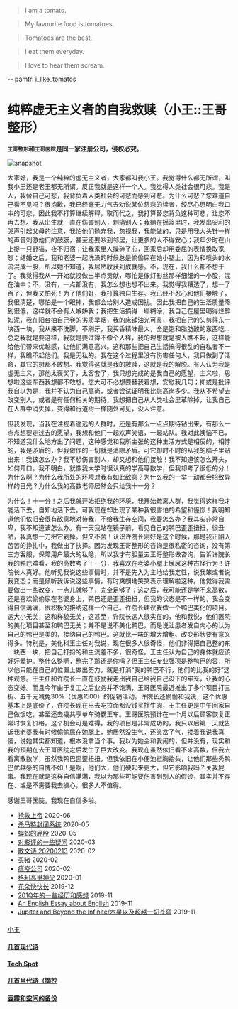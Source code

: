 
>I am a tomato.

>My favourite food is tomatoes.

>Tomatoes are the best.

>I eat them everyday.

>I love to hear them scream.

-- pamtri [i_like_tomatos](https://www.youtube.com/watch?v=ZkHlU-rC-Kg)

# 纯粹虚无主义者的自我救赎（小王::王哥整形）

**`王哥整形`和`王哥医院`是同一家注册公司，侵权必究。**

![snapshot](img/IMG20200609111052.jpg)

大家好，我是一个纯粹的虚无主义者，大家都叫我小王。我觉得什么都无所谓，叫我小王还是老王都无所谓。反正我就是这样一个人。我觉得人类社会很可悲。我是人，我替自己可悲，我背负着人类社会的可悲而感到可悲。为什么可悲？您难道自己看不见吗？很抱歉，我已经毫无力气去劝说某位慈悲的读者，绞尽心思明白我口中的可悲，因此我不打算继续解释，取而代之，我打算替您背负这种可悲，让您不再去想。我从出生就一直在伤害别人，刺痛别人；我躺在摇篮里时，我发出尖利的哭声引起父母的注意，我怕他们抛弃我，忽视我，我能做的，只是用我大头针一样的声音刺激他们的鼓膜，甚至还要吵到邻居，让更多的人不得安心；我年少时在山上捉一只野猫，夜不归宿；让我家里人操碎了心，回家后却用委屈的表情换取宽恕；结婚之后，我和老婆一起洗澡的时候总是偷偷尿在她小腿上，因为和喷头的水流混成一股，所以她不知道，我居然收获到成就感。不，现在，我什么都不想干了。我觉得我从一开始就没做出半点贡献，哪怕是像灯影丝那样细细的一小股，混在油中；不，没有，一点都没有，我怎么想也想不出来。我觉得我糟透了，想一了百了，但我又怕死！为了他们好，我打算独自生存。我已经不忍心和他们接触了，我很清楚，哪怕是一个眼神，我都会给别人造成困扰。因此我把自己的生活质量降到很低，这样就不会有人嫉妒我；我把生活搞得一塌糊涂，我自己在屋里喝得烂醉如泥，我在阳台抽自己卷的劣质旱烟，我的床铺油光可鉴，我把自己的头剪得东一块西一块，我从来不洗脚，不刷牙，我买香精味最大，全是饱和脂肪酸的东西吃...总之我就是要这样，我就是要过得不像个人样，我的理想就是被人瞧不起，这样能给他们带来优越感，让他们满意高兴。这和那些把自己生活搞得很乱的自私者不一样，我瞧不起他们。我是无私的。我在这个过程里没有伤害任何人，我只做到了活命，其它的想都不敢想。我觉得这就是我的救赎，这就是我的解脱。有人认为我是虚无主义，那他太褒奖了，太客套了，我只想完成的是我自己的愿望，主义啦，思想啦这些东西我想都不敢想。您大可不必想要替我着想，安慰我几句；抑或是批评我自以为是，我并不认为自己高尚，或者尝试证明我比您高尚多少。我从不希望去改变别人，或者是有任何相关的期待，我想把自己从人类社会里革除掉，让我自己在人群中消失掉，变得和行道树一样随处可见，没人注意。

但我发现，当我在注视着遥远的人群时，还是有那么一点点期待钻出来，有那么一点点想要走过去的愿望，我想和他们一起欢声笑语，一起站队。我对此懊恼不已，不知道我什么地方出了问题，这种感觉和我所主张的这种生活方式是相反的，相悖的，我是矛盾的，但我做作的一切就是消除矛盾。可它却时不时的从我的脑子里钻出来！我该怎么办？我不想伤害别人，却又想和他们接触！我不知道该怎么开头，如何开口。我不明白，就像我大学时很认真的学高等数学，但我却考了很低的分！为什么啊？为什么我所处的环境对我有如此敌意？为什么我的一举一动都会招致异样的目光？为什么我的高数老师居然会只给我十一分？

为什么！十一分！之后我就开始拒绝我的环境，我开始疏离人群，我觉得这样我才能活下去，自知地活下去。可我现在却出现了某种我很害怕的希望和憧憬！我明知道他们依旧会很有敌意地对待我，不给我生存空间，我要怎么办？我其实非常自卑，我不知道该怎么办。有一天我站在镜子前，看见自己的鸭巴歪歪扭扭，很丑陋，我真想一刀把它剁掉。但又不舍！认识许院长刚好是这个时候，那是我正陷入苦苦的挣扎中，我做出了抉择。因为发现王哥整形的咨询是很私密的咨询，没有第三方客服，保障用户最大的私隐，所以我才有胆量去王哥整形做咨询，告诉许院长我的鸭巴难看，我的高数考了十一分，我喜欢在老婆小腿上尿尿这种古怪行为！许院长人真好。他听见我说这些事情时，并不是先入为主地给我定性，说我笨或者说我变态；而是倾听我诉说这些事情，有时爽朗地笑笑表示理解啦这种。他觉得我需要做出一些改变，一点儿就够了，完全足够了；这之后，我可能还是学不来高数，还是喜欢偷偷尿在老婆身上，鸭巴还是歪歪扭扭，但我的状态是不一样的，我会变得自信满满，很积极的接纳这样一个自己。许院长建议我做一个鸭巴美化的项目。这大小无关，这和样貌无关，这甚至，许院长这人很实在的，他和我说，他们医院的美化项目甚至和鸭巴无关；并不是说不美化鸭巴，而是说让患者发自内心的认为自己的鸭巴是美的，接纳自己的鸭巴。这就比一味的增大增粗、改变形状要有意义得多。特别是，美化科王主任对我说，现在很多人很奇怪，他们非得把自己整的东一块西一块，把自己打扮的和主流差不多，很奇怪。王主任认为自己的身体就应该好好爱护。整什么整啊，整完了那还是你吗？但王主任专业强项是整鸭巴的容，所以他只能在自己的位置上做出努力，就是打消“我的鸭巴不行，他们的比我的好”这种观念。王主任和许院长一直在鼓励我走出我自己给我自己设下的牢笼，让我的心态变好。而且今年由于复工之后业务并不饱满，王哥医院最近推出了多个项目打三折、五千元减免30%（优惠1500）的促销活动。许院长还偷偷和我说，这个优惠基本上是底价了，许院长现在出去吃拉面都没钱买拌牛肉，王主任更是中午回家自己做饭吃，甚至还去撬共享单车骑霸王车。王哥医院预计在一个月以后顾客恢复正常时恢复价格。这个机会可是难得。我的项目是非常成功的，我只以后第一天就告诉我老婆我有时候偷偷尿在她腿上，她居然没生气，还笑岔了气，搂着我说我真傻，说她其实都知道，根本没拿当个事。我以为她会和我闹的，但并没有，现实和我的预期在去王哥医院之后发生了巨大改变。我现在虽然依旧看不来高数，但我去看离散数学，虽然我鸭巴歪歪扭扭，但我依旧在小便池挺胸抬头，让他们那些秀鸭巴优越感的自愧不如！是啊，他们大，他们硬起来更大，但它影响我吗？关我屁事。我现在就是这样自信满满，我以为那些可能要伤害到别人的假设，其实并不存在、或是不需要我去操心，很多人不值得。

感谢王哥医院，我现在自信多啦。

* [抢救上帝](posts/2020-06-rescue-of-god.md) 2020-06
* [杀马特封闭系统](posts/2020-05-21-closure.md) 2020-05
* [蜈蚣的屁股](posts/2020-05-14-ass.md) 2020-05
* [对影评的一些疑问](posts/2020-03-11-mreview.md) 2020-03
* [散文诗 20200213](posts/2020-02-13-v.md) 2020-02
* [买猪](posts/2020-02-09-pig.md) 2020-02
* [瘟疫公司](posts/2020-02-02-ncov.md) 2020-02
* [格利高里神父](posts/2020-01-05-hl2.md) 2020-01
* [花朵快快长](posts/2019-12-21-none.md) 2019-12
* [201Q年的一些经历和感想](posts/2019-11-30-q.md) 2019-11
* [An English Essay about English](posts/2019-11-english.md) 2019-11
* [Jupiter and Beyond the Infinite/木星以及超越一切苍穹](posts/2019-11-26-idx.md) 2019-11

#### [小王](index_wang.md)

#### [几首现代诗](index_mverse.md)

#### [Tech Spot](index_tech.md)

#### [几首当代诗（摘抄](contemporary/intro.md)

#### [豆瓣和空间的备份](index_history.md)
